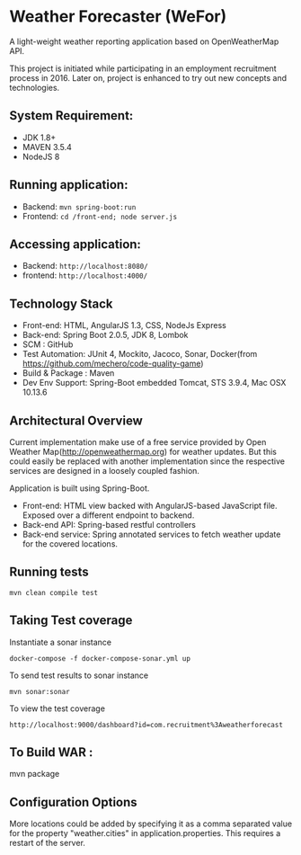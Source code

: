 # Weather Forecaster (WeFor)
A light-weight weather reporting application based on OpenWeatherMap API.

This project is initiated while participating in an employment recruitment process in 2016. Later on, project is enhanced to try out new concepts and technologies.

System Requirement:
------------------------------------
* JDK 1.8+  
* MAVEN 3.5.4
* NodeJS 8

Running application:
------------------------------------
* Backend: ```mvn spring-boot:run```
* Frontend: ```cd /front-end; node server.js```

Accessing application:
------------------------------------
* Backend: ```http://localhost:8080/```
* frontend: ```http://localhost:4000/```

Technology Stack
------------------------------------
* Front-end: HTML, AngularJS 1.3, CSS, NodeJs Express
* Back-end: Spring Boot 2.0.5, JDK 8, Lombok
* SCM : GitHub
* Test Automation: JUnit 4, Mockito, Jacoco, Sonar, Docker(from https://github.com/mechero/code-quality-game)
* Build & Package : Maven
* Dev Env Support: Spring-Boot embedded Tomcat, STS 3.9.4, Mac OSX 10.13.6 

Architectural Overview
------------------------------------
Current implementation make use of a free service provided by Open Weather Map(http://openweathermap.org) for weather updates. But this could easily be replaced with another
implementation since the respective services are designed in a loosely coupled fashion.

Application is built using Spring-Boot. 

* Front-end: HTML view backed with AngularJS-based JavaScript file. Exposed over a different endpoint to backend. 
* Back-end API: Spring-based restful controllers 
* Back-end service: Spring annotated services to fetch weather update for the covered locations.

Running tests
------------------------------------
```
mvn clean compile test
```

Taking Test coverage
------------------------------------
Instantiate a sonar instance

```
docker-compose -f docker-compose-sonar.yml up
```
To send test results to sonar instance

```
mvn sonar:sonar
```
To view the test coverage

```
http://localhost:9000/dashboard?id=com.recruitment%3Aweatherforecast
```

To Build WAR :
------------------------------------
mvn package

Configuration Options
-------------------------
More locations could be added by specifying it as a comma separated value for the property "weather.cities" in application.properties. This requires a restart of the server.
